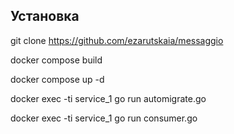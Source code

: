 ## Установка
git clone https://github.com/ezarutskaia/messaggio

docker compose build

docker compose up -d

docker exec -ti service_1 go run automigrate.go

docker exec -ti service_1 go run consumer.go